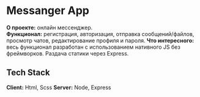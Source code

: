 # Messanger App

**О проекте:** онлайн мессенджер.  
**Функционал:** регистрация, авторизация, отправка сообщений/файлов, просмотр чатов, редактирование профиля и пароля.
**Что интересного:** весь функционал разработан с использованием нативного JS без фреймворков. Раздача статики через Express.

## Tech Stack

**Client:** Html, Sсss
**Server:** Node, Express
